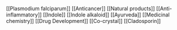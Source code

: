 [[Plasmodium falciparum]]
[[Anticancer]]
[[Natural products]]
[[Anti-inflammatory]]
[[Indole]]
[[Indole alkaloid]]
[[Ayurveda]]
[[Medicinal chemistry]]
[[Drug Development]]
[[Co-crystal]]
[[Cladosporin]]
